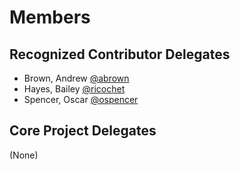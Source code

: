 # Members

## Recognized Contributor Delegates

* Brown, Andrew [@abrown](https://github.com/abrown)
* Hayes, Bailey [@ricochet](https://github.com/ricochet)
* Spencer, Oscar [@ospencer](https://github.com/ospencer)

## Core Project Delegates

(None)
